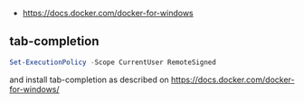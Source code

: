 - https://docs.docker.com/docker-for-windows

## tab-completion

```powershell
Set-ExecutionPolicy -Scope CurrentUser RemoteSigned
```

and install tab-completion as described on https://docs.docker.com/docker-for-windows/
